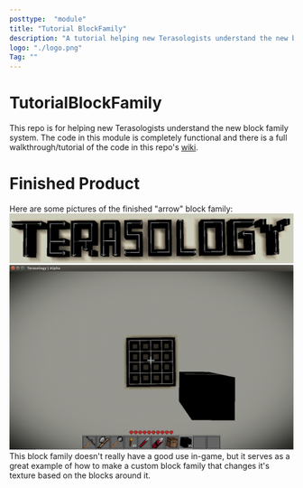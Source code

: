 ```yaml
---
posttype:  "module"  
title: "Tutorial BlockFamily"
description: "A tutorial helping new Terasologists understand the new block family system."
logo: "./logo.png"
Tag: ""
---
```

# TutorialBlockFamily
This repo is for helping new Terasologists understand the new block family system. The code in this module is completely functional and there is a full walkthrough/tutorial of the code in this repo's [wiki](https://github.com/Terasology/BlockFamilyTutorial/wiki).

# Finished Product
Here are some pictures of the finished "arrow" block family:
![Terasology](https://github.com/Terasology/BlockFamilyTutorial/raw/master/screenshots/arrowsology.png)
![Grid](https://github.com/Terasology/BlockFamilyTutorial/blob/master/screenshots/grid.png)
This block family doesn't really have a good use in-game, but it serves as a great example of how to make a custom block family that changes it's texture based on the blocks around it.
